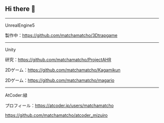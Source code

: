 ## Hi there 👋
--------
UnrealEngine5

製作中：https://github.com/matchamatcho/3Dtrapgame

--------------------

Unity

研究：https://github.com/matchamatcho/ProjectAHR

2Dゲーム：https://github.com/matchamatcho/Kagamikun

2Dゲーム：https://github.com/matchamatcho/magario

-------------------

AtCoder:緑

プロフィール：https://atcoder.jp/users/matchamatcho

https://github.com/matchamatcho/atcoder_mizuiro




<!--
**matchamatcho/matchamatcho** is a ✨ _special_ ✨ repository because its `README.md` (this file) appears on your GitHub profile.

Here are some ideas to get you started:

- 🔭 I’m currently working on ...
- 🌱 I’m currently learning ...
- 👯 I’m looking to collaborate on ...
- 🤔 I’m looking for help with ...
- 💬 Ask me about ...
- 📫 How to reach me: ...
- 😄 Pronouns: ...
- ⚡ Fun fact: ...
-->
